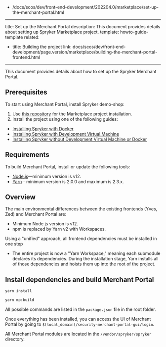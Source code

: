   - /docs/scos/dev/front-end-development/202204.0/marketplace/set-up-the-merchant-portal.html
---
title: Set up the Merchant Portal
description: This document provides details about setting up Spryker Marketplace project.
template: howto-guide-template
related:
  - title: Building the project
    link: docs/scos/dev/front-end-development/page.version/marketplace/building-the-merchant-portal-frontend.html
---

This document provides details about how to set up the Spryker Merchant Portal.

## Prerequisites

To start using Merchant Portal, install Spryker demo-shop:

1. Use [this repository](https://github.com/spryker-shop/suite) for the Marketplace project installation.  
2. Install the project using one of the following guides:

* [Installing Spryker with Docker](/docs/scos/dev/set-up-spryker-locally/set-up-spryker-locally.html)
* [Installing Spryker with Development Virtual Machine](/docs/scos/dev/set-up-spryker-locally/installing-spryker-with-development-virtual-machine/installing-spryker-with-development-virtual-machine.html)
* [Installing Spryker without Development Virtual Machine or Docker](/docs/scos/dev/set-up-spryker-locally/installing-spryker-without-development-virtual-machine-or-docker.html)


## Requirements

To build Merchant Portal, install or update the following tools:

- [Node.js](https://nodejs.org/en/download/)—minimum version is v12.
- [Yarn](https://classic.yarnpkg.com/en/docs/install/) - minimum version is 2.0.0 and maximum is 2.3.x.

## Overview

The main environmental differences between the existing frontends (Yves, Zed) and Merchant Portal are:  

- Minimum Node.js version is v12.
- npm is replaced by Yarn v2 with Workspaces.

Using a "unified" approach, all frontend dependencies must be installed in one step

- The entire project is now a "Yarn Workspace," meaning each submodule declares its dependencies. During the installation stage, Yarn installs all of those dependencies and hoists them up into the root of the project.

## Install dependencies and build Merchant Portal

```bash
yarn install
```

```bash
yarn mp:build
```

All possible commands are listed in the `package.json` file in the root folder.

Once everything has been installed, you can access the UI of Merchant Portal by going to `$[local_domain]/security-merchant-portal-gui/login`.

All Merchant Portal modules are located in the `/vendor/spryker/spryker` directory.
